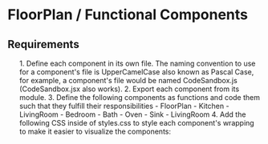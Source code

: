 

# FloorPlan / Functional Components

## Requirements
<ul>
  1. Define each component in its own file. The naming convention to use for a component's file is UpperCamelCase also known as Pascal Case, for example, a <CodeSandbox> component's file would be named CodeSandbox.js (CodeSandbox.jsx also works).
  2. Export each component from its module.
  3. Define the following components as functions and code them such that they fulfill their responsibilities
  - FloorPlan
  - Kitchen
  - LivingRoom
  - Bedroom
  - Bath
  - Oven
  - Sink
  - LivingRoom
  4. Add the following CSS inside of styles.css to style each component's wrapping <div> to make it easier to visualize the components:
<!-- --> 

  
